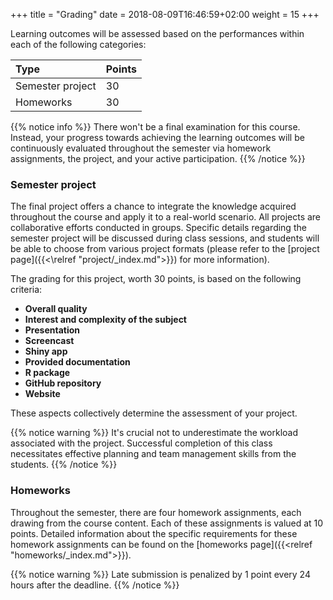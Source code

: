 +++
title = "Grading"
date =  2018-08-09T16:46:59+02:00
weight = 15
+++

Learning outcomes will be assessed based on the performances within each of the following categories:

Type | Points 
:-- | :-- 
Semester project | 30 
Homeworks | 30 

{{% notice info %}}
There won't be a final examination for this course. Instead, your progress towards achieving the learning outcomes will be continuously evaluated throughout the semester via homework assignments, the project, and your active participation.
{{% /notice %}}

### Semester project
The final project offers a chance to integrate the knowledge acquired throughout the course and apply it to a real-world scenario. All projects are collaborative efforts conducted in groups. Specific details regarding the semester project will be discussed during class sessions, and students will be able to choose from various project formats (please refer to the [project page]({{<\relref "project/_index.md">}}) for more information).

The grading for this project, worth 30 points, is based on the following criteria:

- **Overall quality**
- **Interest and complexity of the subject**
- **Presentation**
- **Screencast**
- **Shiny app**
- **Provided documentation**
- **R package**
- **GitHub repository**
- **Website**

These aspects collectively determine the assessment of your project.

<!--The semester project are peer evaluated: every group grades the others and send a brief report to the instructors. The instructors grade as well the project. The final points obtained for the project is given by taking 50% of the instructors' grades and 50% of the average from the other groups' grades.-->

{{% notice warning %}}
It's crucial not to underestimate the workload associated with the project. Successful completion of this class necessitates effective planning and team management skills from the students.
{{% /notice %}}

### Homeworks
Throughout the semester, there are four homework assignments, each drawing from the course content. Each of these assignments is valued at 10 points. Detailed information about the specific requirements for these homework assignments can be found on the [homeworks page]({{<relref "homeworks/_index.md">}}).

{{% notice warning %}}
Late submission is penalized by 1 point every 24 hours after the deadline.
{{% /notice %}}

<!--### Participation
Participation is graded based on both [Piazza](https://piazza.com/unil.ch/fall2019/ptds2019/home) (see the [communication page](https://ptds.netlify.com/syllabus/communication/)) and in-class activities. There are five points for each. 

In order to earn full credit for the Piazza portion, each student should make 1 or more substantive posts per week (except during the first week) related to the content of the course. A post can be a reply to another student's question. Grading is based on Piazza meta-data that can only be accessed by an instructor.

Due to the structure of this class, attendance is very important. Moreover, students will be encouraged to work in teams on in-class activities each week, so others are counting on you to be in class and contribute. Students with valid excuse should notify the instructor as soon as possible and provide a minimum of one week notice.

Each lecture will have its own magic word that you are responsible for entering into a form link that will be provided on Piazza. In order to be eligible to receive attendance points, you must be in class, enter the magic word within 5 minutes after it is given, and stay for the entire duration of the class.-->
